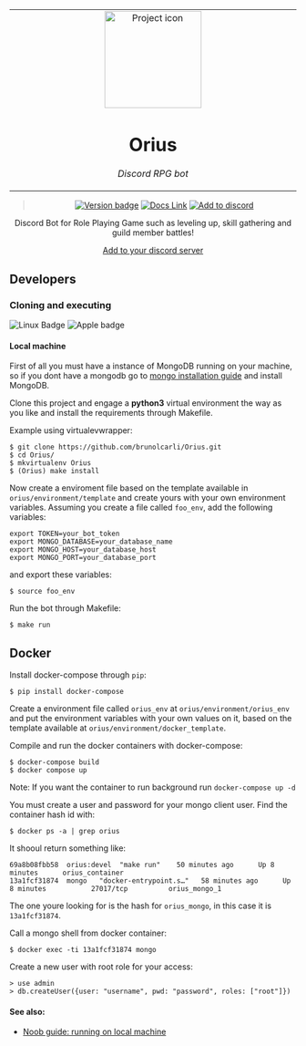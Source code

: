 <table align="center"><tr><td align="center" width="9999">

<img src="https://opengameart.org/sites/default/files/styles/medium/public/cutewizard.png" align="center" width="170" alt="Project icon">

# Orius

*Discord RPG bot*

</td></tr>

</table>    

<div align="center">

> [![Version badge](https://img.shields.io/badge/version-1.1.2-silver.svg)]()
[![Docs Link](https://badgen.net/badge/docs/github_wiki?icon=github)](https://github.com/brunolcarli/Orius/wiki)
[![Add to discord](https://badgen.net/badge/icon/discord?icon=discord&label)](https://discord.com/api/oauth2/authorize?client_id=776075554817310730&permissions=1074261056&scope=bot)


Discord Bot for Role Playing Game such as leveling up, skill gathering and guild member battles!

[Add to your discord server](https://discord.com/api/oauth2/authorize?client_id=776075554817310730&permissions=1074261056&scope=bot)

</div>


## Developers

### Cloning and executing

![Linux Badge](https://img.shields.io/badge/OS-Linux-black.svg)
![Apple badge](https://badgen.net/badge/OS/OSX/:color?icon=apple)


#### Local machine

First of all you must have a instance of MongoDB running on your machine, so if you
dont have a mongodb go to [mongo installation guide](https://docs.mongodb.com/manual/installation/) and install MongoDB.

Clone this project and engage a **python3** virtual environment the way as you like and install the requirements through Makefile.

Example using virtualevwrapper:

```
$ git clone https://github.com/brunolcarli/Orius.git
$ cd Orius/
$ mkvirtualenv Orius
$ (Orius) make install
```

Now create a enviroment file based on the template available in `orius/environment/template` and create yours with your own environment variables. Assuming you create a file called `foo_env`, add the following variables:

```
export TOKEN=your_bot_token
export MONGO_DATABASE=your_database_name
export MONGO_HOST=your_database_host
export MONGO_PORT=your_database_port
```

and export these variables:

```
$ source foo_env
```

Run the bot through Makefile:

```
$ make run
```

## Docker

Install docker-compose through `pip`:

```
$ pip install docker-compose
```

Create a environment file called `orius_env` at `orius/environment/orius_env` and put the environment variables with your own values on it, based on the template available at `orius/environment/docker_template`.

Compile and run the docker containers with docker-compose:

```
$ docker-compose build
$ docker compose up
```

Note: If you want the container to run background run `docker-compose up -d`

You must create a user and password for your mongo client user. Find the container hash id with:

```
$ docker ps -a | grep orius
```

It shooul return something like:

```
69a8b08fbb58  orius:devel  "make run"    50 minutes ago      Up 8 minutes      orius_container                                                                                                
13a1fcf31874  mongo   "docker-entrypoint.s…"   58 minutes ago      Up 8 minutes           27017/tcp          orius_mongo_1
```

The one youre looking for is the hash for `orius_mongo`, in this case it is `13a1fcf31874`.

Call a mongo shell from docker container:

```
$ docker exec -ti 13a1fcf31874 mongo
```

Create a new user with root role for your access:

```
> use admin
> db.createUser({user: "username", pwd: "password", roles: ["root"]})
```


#### See also:

- [Noob guide: running on local machine](https://github.com/brunolcarli/Orius/wiki/Noob-Guide:-Develop-and-run)